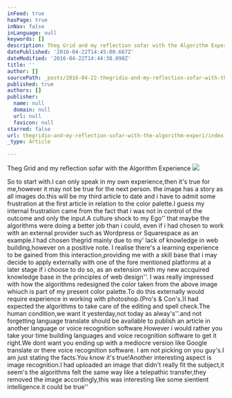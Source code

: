 ```yaml
---
inFeed: true
hasPage: true
inNav: false
inLanguage: null
keywords: []
description: Theg Grid and my reflection sofar with the Algorithm Experience
datePublished: '2016-04-22T14:45:00.667Z'
dateModified: '2016-04-22T14:44:38.090Z'
title: ''
author: []
sourcePath: _posts/2016-04-22-thegridio-and-my-reflection-sofar-with-the-algorithm-experi.md
published: true
authors: []
publisher:
  name: null
  domain: null
  url: null
  favicon: null
starred: false
url: thegridio-and-my-reflection-sofar-with-the-algorithm-experi/index.html
_type: Article

---
```

Theg Grid and my reflection sofar with the Algorithm Experience
![](https://the-grid-user-content.s3-us-west-2.amazonaws.com/44d32896-32be-4527-ad91-6b65ea612e51.jpg)

So to start with.I can only speak in my own experience,then it's true for me,however it may not be true for the next person. the image has a story as all images do.this will be my third article to date and i have to admit some frustration at the first article in relation to the color palette.I guess my internal frustration came from the fact that i was not in control of the outcome and only the input.A culture shock to my Ego'' that maybe the algorithms were doing a better job than i could, even if i had chosen to work with an external provider such as Wordpress or Squarespace as an example.I had chosen thegrid mainly due to my' lack of knowledge in web building,however on a positive note. I realise there's a learning experience to be gained from this interaction,providing me with a skill base that i may decide to apply externally with one of the fore mentioned platforms at a later stage if i choose to do so, as an extension with my new accquired knowledge base in the principles of web design''. I was really impressed with how the algorithms redesigned the color taken from the above image whiuch is part of my present color palette.To do this externally would require experience in working with photoshop.(Pro's & Con's.)I had expected the algorithms to take care of the editing and spell check.The human condition,we want it yesterday,not today as alway's''.and not forgetting language translate should be available to publish an article in another language or voice recognition software.However i would rather you take your time building languages and voice recognition software to get it right.We dont want you ending up with a mediocre version like Google translate or there voice recognition software. I am not picking on you guy's.I am just stating the facts.You know it's true!Another interesting aspect is image recognition.I had uploaded an image that didn't really fit the subject,it seem's the algorithms felt the same way like a telepathic transfer,they removed the image accordingly,this was interesting like some sientient intelligence.it could be true''